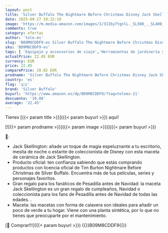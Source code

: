 ```yaml
---
layout: post
title: 'Silver Buffalo The Nightmare Before Christmas Disney Jack Skellington - Maceta de cerámica de 6 Pulgadas'
date: 2025-09-27 19:32:19
image: 'https://m.media-amazon.com/images/I/31I6y7tgnlL._SL500_._SL400_.jpg'
comments: true
category: ofertas
author: 'tole.es'
slug: 'B09M8CDDF9-es Silver Buffalo The Nightmare Before Christmas Disney Jack...'
sku: 'B09M8CDDF9-es'
tags: [ 'Equipaje y accessorios de viaje','Herramientas de jardinería y equipos de riego','Jardín','Maceteros','Mochilas','Mochilas infantiles','Moda','Recipientes para plantas y accesorios','christmas','silver buffalo','🇪🇸', ]
actualPrice: 22.45 EUR
currency: EUR
price: 22.45
comparePrice: 28.02 EUR
prodname: 'Silver Buffalo The Nightmare Before Christmas Disney Jack Skellington - Maceta de cerámica de 6 Pulgadas'
country: 'es'
flag: '🇪🇸'
brand: 'Silver Buffalo'
buyurl: 'https://www.amazon.es/dp/B09M8CDDF9/?tag=tolees-21'
descuento: '19.88'
average: '22.45'
---
```


Tienes [{{< param title >}}]({{< param buyurl >}}) aqui!

[![{{< param prodname >}}]({{< param image >}})]({{< param buyurl >}})

🔎:

- Jack Skellington: añade un toque de magia espeluznante a tu escritorio, mesita de noche o estante de coleccionista de Disney con esta maceta de cerámica de Jack Skellington.
- Producto oficial: ten confianza sabiendo que estás comprando productos con licencia oficial de Tim Burton Nightmare Before Christmas de Silver Buffalo. Encuentra más de tus películas, series y personajes favoritos.
- Gran regalo para los fanáticos de Pesadilla antes de Navidad: la maceta Jack Skellington es un gran regalo de cumpleaños, Navidad o coleccionista para los fans de Pesadilla antes de Navidad de todas las edades. .
- Maceta: las macetas con forma de calavera son ideales para añadir un poco de verde a tu hogar. Viene con una planta sintética, por lo que no tienes que preocuparte por el mantenimiento.

[🛒 Comprar!!!]({{< param buyurl >}})
{{<world>}}B09M8CDDF9{{</world>}}
